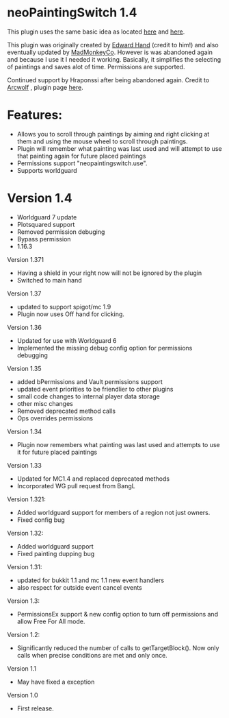 neoPaintingSwitch 1.4
=====================

This plugin uses the same basic idea as located [here](http://forums.bukkit.org/threads/inactive-edit-paintingswitch-v0-1-choose-paintings-with-ease-672.5788/) and [here](http://forums.bukkit.org/threads/edit-paintingswitch-v0-4-scroll-through-paintings-1185.24604/).

This plugin was originally created by [Edward Hand](http://forums.bukkit.org/members/edward-hand.13332/) (credit to him!) and also eventually updated by [MadMonkeyCo](http://forums.bukkit.org/members/madmonkeyco.22820/). However is was abandoned again and because I use it I needed it working. Basically, it simplifies the selecting of paintings and saves alot of time. Permissions are supported.

Continued support by Hraponssi after being abandoned again. Credit to [Arcwolf](https://bitbucket.org/%7B58981208-0080-4b47-b63b-d176583a1d4a%7D/) , plugin page [here](https://dev.bukkit.org/projects/paintingswitch).

Features:
=========
* Allows you to scroll through paintings by aiming and right clicking at them and using the mouse wheel to scroll through paintings.
* Plugin will remember what painting was last used and will attempt to use that painting again for future placed paintings
* Permissions support "neopaintingswitch.use".
* Supports worldguard

Version 1.4
============
* Worldguard 7 update
* Plotsquared support
* Removed permission debuging
* Bypass permission
* 1.16.3

Version 1.371
* Having a shield in your right now will not be ignored by the plugin
* Switched to main hand 

Version 1.37
* updated to support spigot/mc 1.9
* Plugin now uses Off hand for clicking. 

Version 1.36
* Updated for use with Worldguard 6
* Implemented the missing debug config option for permissions debugging

Version 1.35
* added bPermissions and Vault permissions support
* updated event priorities to be friendlier to other plugins
* small code changes to internal player data storage
* other misc changes
* Removed deprecated method calls
* Ops overrides permissions

Version 1.34
* Plugin now remembers what painting was last used and attempts to use it for future placed paintings

Version 1.33
* Updated for MC1.4 and replaced deprecated methods
* Incorporated WG pull request from BangL

Version 1.321:
* Added worldguard support for members of a region not just owners.
* Fixed config bug

Version 1.32:
* Added worldguard support
* Fixed painting dupping bug

Version 1.31:
* updated for bukkit 1.1 and mc 1.1 new event handlers
* also respect for outside event cancel events

Version 1.3:
* PermissionsEx support & new config option to turn off permissions and allow Free For All mode.

Version 1.2:
* Significantly reduced the number of calls to getTargetBlock(). Now only calls when precise conditions are met and only once.

Version 1.1
* May have fixed a exception

Version 1.0
* First release.
